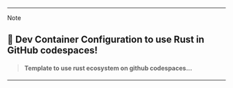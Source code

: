 
---


> [!NOTE]
> ## 🎒 Dev Container Configuration to use Rust in GitHub codespaces!
> > #### **Template to use rust ecosystem on github codespaces...**


---